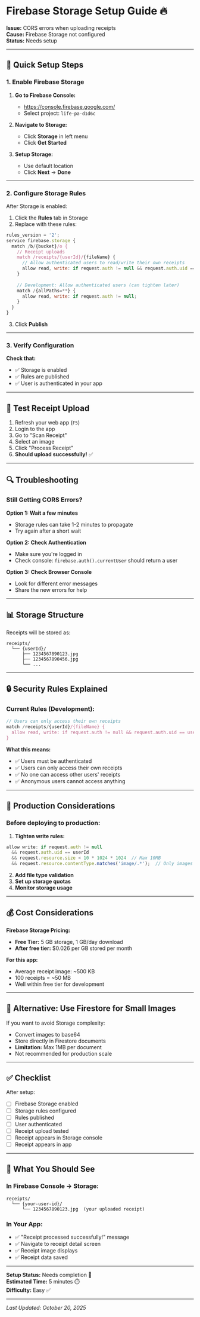 # Firebase Storage Setup Guide 🔥

**Issue:** CORS errors when uploading receipts  
**Cause:** Firebase Storage not configured  
**Status:** Needs setup

---

## 🚀 Quick Setup Steps

### 1. Enable Firebase Storage

1. **Go to Firebase Console:**
   - https://console.firebase.google.com/
   - Select project: `life-pa-d1d6c`

2. **Navigate to Storage:**
   - Click **Storage** in left menu
   - Click **Get Started**

3. **Setup Storage:**
   - Use default location
   - Click **Next** → **Done**

---

### 2. Configure Storage Rules

After Storage is enabled:

1. Click the **Rules** tab in Storage
2. Replace with these rules:

```javascript
rules_version = '2';
service firebase.storage {
  match /b/{bucket}/o {
    // Receipt uploads
    match /receipts/{userId}/{fileName} {
      // Allow authenticated users to read/write their own receipts
      allow read, write: if request.auth != null && request.auth.uid == userId;
    }
    
    // Development: Allow authenticated users (can tighten later)
    match /{allPaths=**} {
      allow read, write: if request.auth != null;
    }
  }
}
```

3. Click **Publish**

---

### 3. Verify Configuration

**Check that:**
- ✅ Storage is enabled
- ✅ Rules are published
- ✅ User is authenticated in your app

---

## 🧪 Test Receipt Upload

1. Refresh your web app (`F5`)
2. Login to the app
3. Go to "Scan Receipt"
4. Select an image
5. Click "Process Receipt"
6. **Should upload successfully!** ✅

---

## 🔍 Troubleshooting

### Still Getting CORS Errors?

**Option 1: Wait a few minutes**
- Storage rules can take 1-2 minutes to propagate
- Try again after a short wait

**Option 2: Check Authentication**
- Make sure you're logged in
- Check console: `firebase.auth().currentUser` should return a user

**Option 3: Check Browser Console**
- Look for different error messages
- Share the new errors for help

---

## 📊 Storage Structure

Receipts will be stored as:
```
receipts/
  └── {userId}/
      ├── 1234567890123.jpg
      ├── 1234567890456.jpg
      └── ...
```

---

## 🔒 Security Rules Explained

### Current Rules (Development):
```javascript
// Users can only access their own receipts
match /receipts/{userId}/{fileName} {
  allow read, write: if request.auth != null && request.auth.uid == userId;
}
```

**What this means:**
- ✅ Users must be authenticated
- ✅ Users can only access their own receipts
- ✅ No one can access other users' receipts
- ✅ Anonymous users cannot access anything

---

## 🎯 Production Considerations

### Before deploying to production:

1. **Tighten write rules:**
```javascript
allow write: if request.auth != null 
  && request.auth.uid == userId
  && request.resource.size < 10 * 1024 * 1024  // Max 10MB
  && request.resource.contentType.matches('image/.*');  // Only images
```

2. **Add file type validation**
3. **Set up storage quotas**
4. **Monitor storage usage**

---

## 💰 Cost Considerations

**Firebase Storage Pricing:**
- **Free Tier:** 5 GB storage, 1 GB/day download
- **After free tier:** $0.026 per GB stored per month

**For this app:**
- Average receipt image: ~500 KB
- 100 receipts = ~50 MB
- Well within free tier for development

---

## 🔄 Alternative: Use Firestore for Small Images

If you want to avoid Storage complexity:
- Convert images to base64
- Store directly in Firestore documents
- **Limitation:** Max 1MB per document
- Not recommended for production scale

---

## ✅ Checklist

After setup:
- [ ] Firebase Storage enabled
- [ ] Storage rules configured
- [ ] Rules published
- [ ] User authenticated
- [ ] Receipt upload tested
- [ ] Receipt appears in Storage console
- [ ] Receipt appears in app

---

## 📝 What You Should See

### In Firebase Console → Storage:
```
receipts/
  └── {your-user-id}/
      └── 1234567890123.jpg  (your uploaded receipt)
```

### In Your App:
- ✅ "Receipt processed successfully!" message
- ✅ Navigate to receipt detail screen
- ✅ Receipt image displays
- ✅ Receipt data saved

---

**Setup Status:** Needs completion 🔧  
**Estimated Time:** 5 minutes ⏱️  
**Difficulty:** Easy ✅

---

*Last Updated: October 20, 2025*

